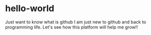 # hello-world
Just want to know what is github
I am just new to github and back to programming life. Let's see how this platform will help me grow!! 
